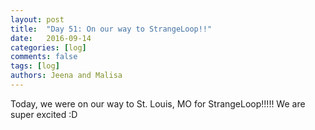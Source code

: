 ```yaml
---
layout: post
title:  "Day 51: On our way to StrangeLoop!!"
date:   2016-09-14
categories: [log]
comments: false
tags: [log]
authors: Jeena and Malisa
---
```


Today, we were on our way to St. Louis, MO for StrangeLoop!!!!! We are super excited :D
